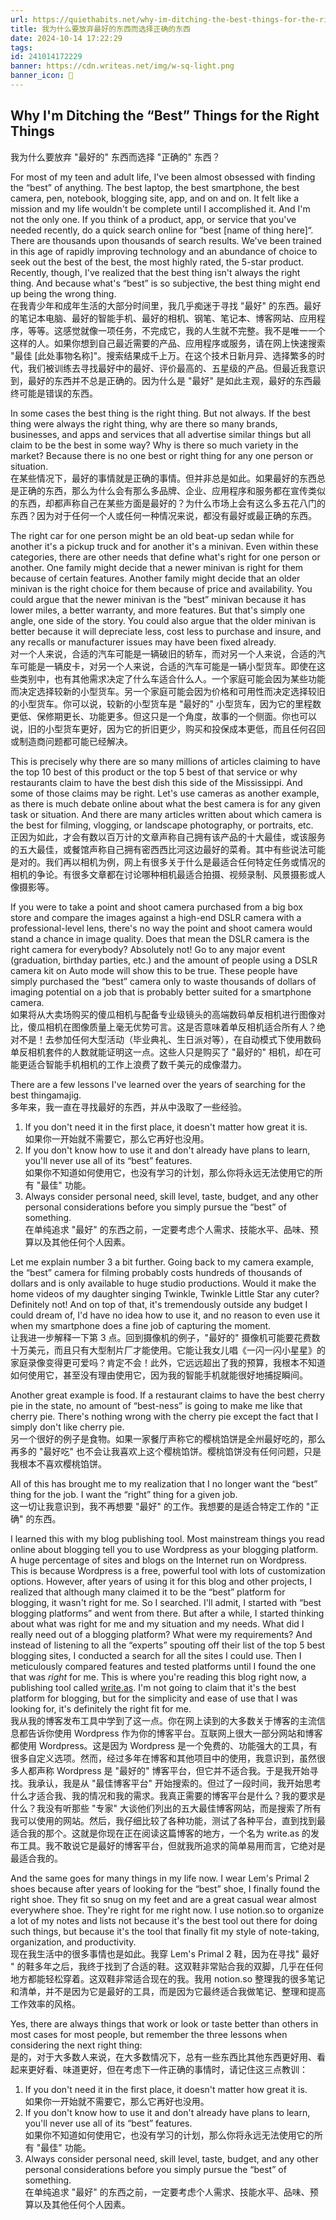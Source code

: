```yaml
---
url: https://quiethabits.net/why-im-ditching-the-best-things-for-the-right-things?ref=xzsj.vip
title: 我为什么要放弃最好的东西而选择正确的东西
date: 2024-10-14 17:22:29
tags: 
id: 241014172229
banner: https://cdn.writeas.net/img/w-sq-light.png
banner_icon: 🔖
---
```

## Why I'm Ditching the “Best” Things for the Right Things  
我为什么要放弃 "最好的" 东西而选择 "正确的" 东西？

For most of my teen and adult life, I've been almost obsessed with finding the “best” of anything. The best laptop, the best smartphone, the best camera, pen, notebook, blogging site, app, and on and on. It felt like a mission and my life wouldn't be complete until I accomplished it. And I'm not the only one. If you think of a product, app, or service that you've needed recently, do a quick search online for “best [name of thing here]“. There are thousands upon thousands of search results. We've been trained in this age of rapidly improving technology and an abundance of choice to seek out the best of the best, the most highly rated, the 5-star product. Recently, though, I've realized that the best thing isn't always the right thing. And because what's “best” is so subjective, the best thing might end up being the wrong thing.  
在我青少年和成年生活的大部分时间里，我几乎痴迷于寻找 "最好" 的东西。最好的笔记本电脑、最好的智能手机、最好的相机、钢笔、笔记本、博客网站、应用程序，等等。这感觉就像一项任务，不完成它，我的人生就不完整。我不是唯一一个这样的人。如果你想到自己最近需要的产品、应用程序或服务，请在网上快速搜索 "最佳 [此处事物名称]"。搜索结果成千上万。在这个技术日新月异、选择繁多的时代，我们被训练去寻找最好中的最好、评价最高的、五星级的产品。但最近我意识到，最好的东西并不总是正确的。因为什么是 "最好" 是如此主观，最好的东西最终可能是错误的东西。

In some cases the best thing is the right thing. But not always. If the best thing were always the right thing, why are there so many brands, businesses, and apps and services that all advertise similar things but all claim to be the best in some way? Why is there so much variety in the market? Because there is no one best or right thing for any one person or situation.  
在某些情况下，最好的事情就是正确的事情。但并非总是如此。如果最好的东西总是正确的东西，那么为什么会有那么多品牌、企业、应用程序和服务都在宣传类似的东西，却都声称自己在某些方面是最好的？为什么市场上会有这么多五花八门的东西？因为对于任何一个人或任何一种情况来说，都没有最好或最正确的东西。

The right car for one person might be an old beat-up sedan while for another it's a pickup truck and for another it's a minivan. Even within these categories, there are other needs that define what's right for one person or another. One family might decide that a newer minivan is right for them because of certain features. Another family might decide that an older minivan is the right choice for them because of price and availability. You could argue that the newer minivan is the “best” minivan because it has lower miles, a better warranty, and more features. But that's simply one angle, one side of the story. You could also argue that the older minivan is better because it will depreciate less, cost less to purchase and insure, and any recalls or manufacturer issues may have been fixed already.  
对一个人来说，合适的汽车可能是一辆破旧的轿车，而对另一个人来说，合适的汽车可能是一辆皮卡，对另一个人来说，合适的汽车可能是一辆小型货车。即使在这些类别中，也有其他需求决定了什么车适合什么人。一个家庭可能会因为某些功能而决定选择较新的小型货车。另一个家庭可能会因为价格和可用性而决定选择较旧的小型货车。你可以说，较新的小型货车是 "最好的" 小型货车，因为它的里程数更低、保修期更长、功能更多。但这只是一个角度，故事的一个侧面。你也可以说，旧的小型货车更好，因为它的折旧更少，购买和投保成本更低，而且任何召回或制造商问题都可能已经解决。

This is precisely why there are so many millions of articles claiming to have the top 10 best of this product or the top 5 best of that service or why restaurants claim to have the best dish this side of the Mississippi. And some of those claims may be right. Let's use cameras as another example, as there is much debate online about what the best camera is for any given task or situation. And there are many articles written about which camera is the best for filming, vlogging, or landscape photography, or portraits, etc.  
正因为如此，才会有数以百万计的文章声称自己拥有该产品的十大最佳，或该服务的五大最佳，或餐馆声称自己拥有密西西比河这边最好的菜肴。其中有些说法可能是对的。我们再以相机为例，网上有很多关于什么是最适合任何特定任务或情况的相机的争论。有很多文章都在讨论哪种相机最适合拍摄、视频录制、风景摄影或人像摄影等。

If you were to take a point and shoot camera purchased from a big box store and compare the images against a high-end DSLR camera with a professional-level lens, there's no way the point and shoot camera would stand a chance in image quality. Does that mean the DSLR camera is the right camera for everybody? Absolutely not! Go to any major event (graduation, birthday parties, etc.) and the amount of people using a DSLR camera kit on Auto mode will show this to be true. These people have simply purchased the “best” camera only to waste thousands of dollars of imaging potential on a job that is probably better suited for a smartphone camera.  
如果将从大卖场购买的傻瓜相机与配备专业级镜头的高端数码单反相机进行图像对比，傻瓜相机在图像质量上毫无优势可言。这是否意味着单反相机适合所有人？绝对不是！去参加任何大型活动（毕业典礼、生日派对等），在自动模式下使用数码单反相机套件的人数就能证明这一点。这些人只是购买了 "最好的" 相机，却在可能更适合智能手机相机的工作上浪费了数千美元的成像潜力。

There are a few lessons I've learned over the years of searching for the best thingamajig.  
多年来，我一直在寻找最好的东西，并从中汲取了一些经验。

1.  If you don't need it in the first place, it doesn't matter how great it is.  
    如果你一开始就不需要它，那么它再好也没用。
2.  If you don't know how to use it and don't already have plans to learn, you'll never use all of its “best” features.  
    如果你不知道如何使用它，也没有学习的计划，那么你将永远无法使用它的所有 "最佳" 功能。
3.  Always consider personal need, skill level, taste, budget, and any other personal considerations before you simply pursue the “best” of something.  
    在单纯追求 "最好" 的东西之前，一定要考虑个人需求、技能水平、品味、预算以及其他任何个人因素。

Let me explain number 3 a bit further. Going back to my camera example, the “best” camera for filming probably costs hundreds of thousands of dollars and is only available to huge studio productions. Would it make the home videos of my daughter singing Twinkle, Twinkle Little Star any cuter? Definitely not! And on top of that, it's tremendously outside any budget I could dream of, I'd have no idea how to use it, and no reason to even use it when my smartphone does a fine job of capturing the moment.  
让我进一步解释一下第 3 点。回到摄像机的例子，"最好的" 摄像机可能要花费数十万美元，而且只有大型制片厂才能使用。它能让我女儿唱《一闪一闪小星星》的家庭录像变得更可爱吗？肯定不会！此外，它远远超出了我的预算，我根本不知道如何使用它，甚至没有理由使用它，因为我的智能手机就能很好地捕捉瞬间。

Another great example is food. If a restaurant claims to have the best cherry pie in the state, no amount of “best-ness” is going to make me like that cherry pie. There's nothing wrong with the cherry pie except the fact that I simply don't like cherry pie.  
另一个很好的例子是食物。如果一家餐厅声称它的樱桃馅饼是全州最好吃的，那么再多的 "最好吃" 也不会让我喜欢上这个樱桃馅饼。樱桃馅饼没有任何问题，只是我根本不喜欢樱桃馅饼。

All of this has brought me to my realization that I no longer want the “best” thing for the job. I want the “right” thing for a given job.  
这一切让我意识到，我不再想要 "最好" 的工作。我想要的是适合特定工作的 "正确" 的东西。

I learned this with my blog publishing tool. Most mainstream things you read online about blogging tell you to use Wordpress as your blogging platform. A huge percentage of sites and blogs on the Internet run on Wordpress. This is because Wordpress is a free, powerful tool with lots of customization options. However, after years of using it for this blog and other projects, I realized that although many claimed it to be the “best” platform for blogging, it wasn't right for me. So I searched. I'll admit, I started with “best blogging platforms” and went from there. But after a while, I started thinking about what was right for me and my situation and my needs. What did I really need out of a blogging platform? What were my requirements? And instead of listening to all the “experts” spouting off their list of the top 5 best blogging sites, I conducted a search for all the sites I could use. Then I meticulously compared features and tested platforms until I found the one that was _right_ for me. This is where you're reading this blog right now, a publishing tool called [write.as](https://write.as). I'm not going to claim that it's the best platform for blogging, but for the simplicity and ease of use that I was looking for, it's definitely the right fit for me.  
我从我的博客发布工具中学到了这一点。你在网上读到的大多数关于博客的主流信息都告诉你使用 Wordpress 作为你的博客平台。互联网上很大一部分网站和博客都使用 Wordpress。这是因为 Wordpress 是一个免费的、功能强大的工具，有很多自定义选项。然而，经过多年在博客和其他项目中的使用，我意识到，虽然很多人都声称 Wordpress 是 "最好的" 博客平台，但它并不适合我。于是我开始寻找。我承认，我是从 "最佳博客平台" 开始搜索的。但过了一段时间，我开始思考什么才适合我、我的情况和我的需求。我真正需要的博客平台是什么？我的要求是什么？我没有听那些 "专家" 大谈他们列出的五大最佳博客网站，而是搜索了所有我可以使用的网站。然后，我仔细比较了各种功能，测试了各种平台，直到找到最适合我的那个。这就是你现在正在阅读这篇博客的地方，一个名为 write.as 的发布工具。我不敢说它是最好的博客平台，但就我所追求的简单易用而言，它绝对是最适合我的。

And the same goes for many things in my life now. I wear Lem's Primal 2 shoes because after years of looking for the “best” shoe, I finally found the right shoe. They fit so snug on my feet and are a great casual wear almost everywhere shoe. They're right for me right now. I use notion.so to organize a lot of my notes and lists not because it's the best tool out there for doing such things, but because it's the tool that finally fit my style of note-taking, organization, and productivity.  
现在我生活中的很多事情也是如此。我穿 Lem's Primal 2 鞋，因为在寻找" 最好 " 的鞋多年之后，我终于找到了合适的鞋。这双鞋非常贴合我的双脚，几乎在任何地方都能轻松穿着。这双鞋非常适合现在的我。我用 notion.so 整理我的很多笔记和清单，并不是因为它是最好的工具，而是因为它最终适合我做笔记、整理和提高工作效率的风格。

Yes, there are always things that work or look or taste better than others in most cases for most people, but remember the three lessons when considering the next right thing:  
是的，对于大多数人来说，在大多数情况下，总有一些东西比其他东西更好用、看起来更好看、味道更好，但在考虑下一件正确的事情时，请记住这三点教训：

1.  If you don't need it in the first place, it doesn't matter how great it is.  
    如果你一开始就不需要它，那么它再好也没用。
2.  If you don't know how to use it and don't already have plans to learn, you'll never use all of its “best” features.  
    如果你不知道如何使用它，也没有学习的计划，那么你将永远无法使用它的所有 "最佳" 功能。
3.  Always consider personal need, skill level, taste, budget, and any other personal considerations before you simply pursue the “best” of something.  
    在单纯追求 "最好" 的东西之前，一定要考虑个人需求、技能水平、品味、预算以及其他任何个人因素。